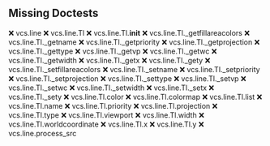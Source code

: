 Missing Doctests
----------------
:x:    vcs.line
:x:    vcs.line.Tl
:x:    vcs.line.Tl.__init__
:x:    vcs.line.Tl._getfillareacolors
:x:    vcs.line.Tl._getname
:x:    vcs.line.Tl._getpriority
:x:    vcs.line.Tl._getprojection
:x:    vcs.line.Tl._gettype
:x:    vcs.line.Tl._getvp
:x:    vcs.line.Tl._getwc
:x:    vcs.line.Tl._getwidth
:x:    vcs.line.Tl._getx
:x:    vcs.line.Tl._gety
:x:    vcs.line.Tl._setfillareacolors
:x:    vcs.line.Tl._setname
:x:    vcs.line.Tl._setpriority
:x:    vcs.line.Tl._setprojection
:x:    vcs.line.Tl._settype
:x:    vcs.line.Tl._setvp
:x:    vcs.line.Tl._setwc
:x:    vcs.line.Tl._setwidth
:x:    vcs.line.Tl._setx
:x:    vcs.line.Tl._sety
:x:    vcs.line.Tl.color
:x:    vcs.line.Tl.colormap
:x:    vcs.line.Tl.list
:x:    vcs.line.Tl.name
:x:    vcs.line.Tl.priority
:x:    vcs.line.Tl.projection
:x:    vcs.line.Tl.type
:x:    vcs.line.Tl.viewport
:x:    vcs.line.Tl.width
:x:    vcs.line.Tl.worldcoordinate
:x:    vcs.line.Tl.x
:x:    vcs.line.Tl.y
:x:    vcs.line.process_src
